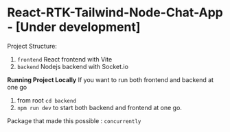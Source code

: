 # React-RTK-Tailwind-Node-Chat-App - [Under development]

Project Structure:

1. `frontend` React frontend with Vite
2. `backend` Nodejs backend with Socket.io

**Running Project Locally**
If you want to run both frontend and backend at one go

1. from root `cd backend`
2. `npm run dev` to start both backend and frontend at one go.

Package that made this possible : `concurrently`

